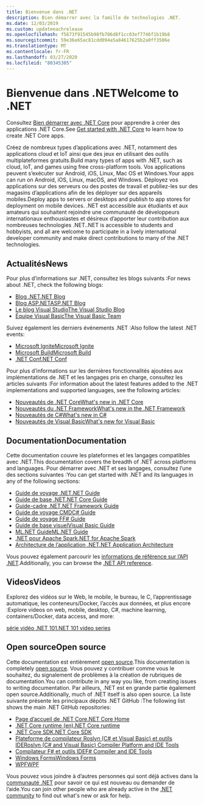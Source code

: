 ```yaml
---
title: Bienvenue dans .NET
description: Bien démarrer avec la famille de technologies .NET.
ms.date: 12/03/2019
ms.custom: updateeachrelease
ms.openlocfilehash: f5673f91545b98fb706d8f1cc03ef7746f1b19b8
ms.sourcegitcommit: 59e36e65ac81cdd094a5a84617625b2a0ff3506e
ms.translationtype: MT
ms.contentlocale: fr-FR
ms.lasthandoff: 03/27/2020
ms.locfileid: "80345305"
---
```

# <a name="welcome-to-net"></a><span data-ttu-id="3112c-103">Bienvenue dans .NET</span><span class="sxs-lookup"><span data-stu-id="3112c-103">Welcome to .NET</span></span>

<span data-ttu-id="3112c-104">Consultez [Bien démarrer avec .NET Core](core/get-started.md) pour apprendre à créer des applications .NET Core.</span><span class="sxs-lookup"><span data-stu-id="3112c-104">See [Get started with .NET Core](core/get-started.md) to learn how to create .NET Core apps.</span></span>

<span data-ttu-id="3112c-105">Créez de nombreux types d’applications avec .NET, notamment des applications cloud et IoT ainsi que des jeux en utilisant des outils multiplateformes gratuits.</span><span class="sxs-lookup"><span data-stu-id="3112c-105">Build many types of apps with .NET, such as cloud, IoT, and games using free cross-platform tools.</span></span> <span data-ttu-id="3112c-106">Vos applications peuvent s’exécuter sur Android, iOS, Linux, Mac OS et Windows.</span><span class="sxs-lookup"><span data-stu-id="3112c-106">Your apps can run on Android, iOS, Linux, macOS, and Windows.</span></span> <span data-ttu-id="3112c-107">Déployez vos applications sur des serveurs ou des postes de travail et publiez-les sur des magasins d’applications afin de les déployer sur des appareils mobiles.</span><span class="sxs-lookup"><span data-stu-id="3112c-107">Deploy apps to servers or desktops and publish to app stores for deployment on mobile devices.</span></span> <span data-ttu-id="3112c-108">.NET est accessible aux étudiants et aux amateurs qui souhaitent rejoindre une communauté de développeurs internationaux enthousiastes et désireux d’apporter leur contribution aux nombreuses technologies .NET.</span><span class="sxs-lookup"><span data-stu-id="3112c-108">.NET is accessible to students and hobbyists, and all are welcome to participate in a lively international developer community and make direct contributions to many of the .NET technologies.</span></span>

## <a name="news"></a><span data-ttu-id="3112c-109">Actualités</span><span class="sxs-lookup"><span data-stu-id="3112c-109">News</span></span>

<span data-ttu-id="3112c-110">Pour plus d’informations sur .NET, consultez les blogs suivants :</span><span class="sxs-lookup"><span data-stu-id="3112c-110">For news about .NET, check the following blogs:</span></span>

- [<span data-ttu-id="3112c-111">Blog .NET</span><span class="sxs-lookup"><span data-stu-id="3112c-111">.NET Blog</span></span>](https://devblogs.microsoft.com/dotnet/)
- [<span data-ttu-id="3112c-112">Blog ASP.NET</span><span class="sxs-lookup"><span data-stu-id="3112c-112">ASP.NET Blog</span></span>](https://devblogs.microsoft.com/aspnet/)
- [<span data-ttu-id="3112c-113">Le blog Visual Studio</span><span class="sxs-lookup"><span data-stu-id="3112c-113">The Visual Studio Blog</span></span>](https://devblogs.microsoft.com/visualstudio/)
- [<span data-ttu-id="3112c-114">Équipe Visual Basic</span><span class="sxs-lookup"><span data-stu-id="3112c-114">The Visual Basic Team</span></span>](https://devblogs.microsoft.com/vbteam/)

<span data-ttu-id="3112c-115">Suivez également les derniers événements .NET :</span><span class="sxs-lookup"><span data-stu-id="3112c-115">Also follow the latest .NET events:</span></span>

- [<span data-ttu-id="3112c-116">Microsoft Ignite</span><span class="sxs-lookup"><span data-stu-id="3112c-116">Microsoft Ignite</span></span>](https://www.microsoft.com/ignite)
- [<span data-ttu-id="3112c-117">Microsoft Build</span><span class="sxs-lookup"><span data-stu-id="3112c-117">Microsoft Build</span></span>](https://www.microsoft.com/build)
- [<span data-ttu-id="3112c-118">.NET Conf</span><span class="sxs-lookup"><span data-stu-id="3112c-118">.NET Conf</span></span>](https://www.dotnetconf.net/)

<span data-ttu-id="3112c-119">Pour plus d’informations sur les dernières fonctionnalités ajoutées aux implémentations de .NET et les langages pris en charge, consultez les articles suivants :</span><span class="sxs-lookup"><span data-stu-id="3112c-119">For information about the latest features added to the .NET implementations and supported languages, see the following articles:</span></span>

- [<span data-ttu-id="3112c-120">Nouveautés de .NET Core</span><span class="sxs-lookup"><span data-stu-id="3112c-120">What's new in .NET Core</span></span>](core/whats-new/index.md)
- [<span data-ttu-id="3112c-121">Nouveautés du .NET Framework</span><span class="sxs-lookup"><span data-stu-id="3112c-121">What's new in the .NET Framework</span></span>](framework/whats-new/index.md)
- [<span data-ttu-id="3112c-122">Nouveautés de C#</span><span class="sxs-lookup"><span data-stu-id="3112c-122">What's new in C#</span></span>](csharp/whats-new/index.md)
- [<span data-ttu-id="3112c-123">Nouveautés de Visual Basic</span><span class="sxs-lookup"><span data-stu-id="3112c-123">What's new for Visual Basic</span></span>](visual-basic/getting-started/whats-new.md)

## <a name="documentation"></a><span data-ttu-id="3112c-124">Documentation</span><span class="sxs-lookup"><span data-stu-id="3112c-124">Documentation</span></span>

<span data-ttu-id="3112c-125">Cette documentation couvre les plateformes et les langages compatibles avec .NET.</span><span class="sxs-lookup"><span data-stu-id="3112c-125">This documentation covers the breadth of .NET across platforms and languages.</span></span> <span data-ttu-id="3112c-126">Pour démarrer avec .NET et ses langages, consultez l’une des sections suivantes :</span><span class="sxs-lookup"><span data-stu-id="3112c-126">You can get started with .NET and its languages in any of the following sections:</span></span>

- [<span data-ttu-id="3112c-127">Guide de voyage .NET</span><span class="sxs-lookup"><span data-stu-id="3112c-127">.NET Guide</span></span>](standard/index.md)
- [<span data-ttu-id="3112c-128">Guide de base .NET</span><span class="sxs-lookup"><span data-stu-id="3112c-128">.NET Core Guide</span></span>](core/index.yml)
- [<span data-ttu-id="3112c-129">Guide-cadre .NET</span><span class="sxs-lookup"><span data-stu-id="3112c-129">.NET Framework Guide</span></span>](framework/index.yml)
- [<span data-ttu-id="3112c-130">Guide de voyage CMD</span><span class="sxs-lookup"><span data-stu-id="3112c-130">C# Guide</span></span>](csharp/index.yml)
- [<span data-ttu-id="3112c-131">Guide de voyage F</span><span class="sxs-lookup"><span data-stu-id="3112c-131">F# Guide</span></span>](fsharp/index.yml)
- [<span data-ttu-id="3112c-132">Guide de base visuel</span><span class="sxs-lookup"><span data-stu-id="3112c-132">Visual Basic Guide</span></span>](visual-basic/index.yml)
- [<span data-ttu-id="3112c-133">ML.NET Guide</span><span class="sxs-lookup"><span data-stu-id="3112c-133">ML.NET Guide</span></span>](machine-learning/index.yml)
- [<span data-ttu-id="3112c-134">.NET pour Apache Spark</span><span class="sxs-lookup"><span data-stu-id="3112c-134">.NET for Apache Spark</span></span>](spark/index.yml)
- [<span data-ttu-id="3112c-135">Architecture de l’application .NET</span><span class="sxs-lookup"><span data-stu-id="3112c-135">.NET Application Architecture</span></span>](architecture/index.yml)

<span data-ttu-id="3112c-136">Vous pouvez également parcourir les [informations de référence sur l’API .NET](/dotnet/api).</span><span class="sxs-lookup"><span data-stu-id="3112c-136">Additionally, you can browse the [.NET API reference](/dotnet/api).</span></span>

## <a name="videos"></a><span data-ttu-id="3112c-137">Videos</span><span class="sxs-lookup"><span data-stu-id="3112c-137">Videos</span></span>

<span data-ttu-id="3112c-138">Explorez des vidéos sur le Web, le mobile, le bureau, le C, l’apprentissage automatique, les conteneurs/Docker, l’accès aux données, et plus encore :</span><span class="sxs-lookup"><span data-stu-id="3112c-138">Explore videos on web, mobile, desktop, C#, machine learning, containers/Docker, data access, and more:</span></span>

[<span data-ttu-id="3112c-139">série vidéo .NET 101</span><span class="sxs-lookup"><span data-stu-id="3112c-139">.NET 101 video series</span></span>](https://dotnet.microsoft.com/learn/videos)

## <a name="open-source"></a><span data-ttu-id="3112c-140">Open source</span><span class="sxs-lookup"><span data-stu-id="3112c-140">Open source</span></span>

<span data-ttu-id="3112c-141">Cette documentation est entièrement [open source](https://github.com/dotnet/docs).</span><span class="sxs-lookup"><span data-stu-id="3112c-141">This documentation is completely [open source](https://github.com/dotnet/docs).</span></span> <span data-ttu-id="3112c-142">Vous pouvez y contribuer comme vous le souhaitez, du signalement de problèmes à la création de rubriques de documentation.</span><span class="sxs-lookup"><span data-stu-id="3112c-142">You can contribute in any way you like, from creating issues to writing documentation.</span></span> <span data-ttu-id="3112c-143">Par ailleurs, .NET est en grande partie également open source.</span><span class="sxs-lookup"><span data-stu-id="3112c-143">Additionally, much of .NET itself is also open source.</span></span> <span data-ttu-id="3112c-144">La liste suivante présente les principaux dépôts .NET GitHub :</span><span class="sxs-lookup"><span data-stu-id="3112c-144">The following list shows the main .NET GitHub repositories:</span></span>

- [<span data-ttu-id="3112c-145">Page d’accueil de .NET Core</span><span class="sxs-lookup"><span data-stu-id="3112c-145">.NET Core Home</span></span>](https://github.com/dotnet/core)
- [<span data-ttu-id="3112c-146">.NET Core runtime (en)</span><span class="sxs-lookup"><span data-stu-id="3112c-146">.NET Core runtime</span></span>](https://github.com/dotnet/runtime)
- [<span data-ttu-id="3112c-147">.NET Core SDK</span><span class="sxs-lookup"><span data-stu-id="3112c-147">.NET Core SDK</span></span>](https://github.com/dotnet/sdk)
- [<span data-ttu-id="3112c-148">Plateforme de compilateur Roslyn (C# et Visual Basic) et outils IDE</span><span class="sxs-lookup"><span data-stu-id="3112c-148">Roslyn (C# and Visual Basic) Compiler Platform and IDE Tools</span></span>](https://github.com/dotnet/roslyn)
- [<span data-ttu-id="3112c-149">Compilateur F# et outils IDE</span><span class="sxs-lookup"><span data-stu-id="3112c-149">F# Compiler and IDE Tools</span></span>](https://github.com/dotnet/fsharp)
- [<span data-ttu-id="3112c-150">Windows Forms</span><span class="sxs-lookup"><span data-stu-id="3112c-150">Windows Forms</span></span>](https://github.com/dotnet/winforms)
- [<span data-ttu-id="3112c-151">WPF</span><span class="sxs-lookup"><span data-stu-id="3112c-151">WPF</span></span>](https://github.com/dotnet/wpf)

<span data-ttu-id="3112c-152">Vous pouvez vous joindre à d’autres personnes qui sont déjà actives dans la [communauté .NET](https://dotnet.microsoft.com/platform/community) pour savoir ce qui est nouveau ou demander de l’aide.</span><span class="sxs-lookup"><span data-stu-id="3112c-152">You can join other people who are already active in the [.NET community](https://dotnet.microsoft.com/platform/community) to find out what's new or ask for help.</span></span>
